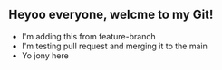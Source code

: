 ## Heyoo everyone, welcme to my Git!

- I'm adding this from feature-branch
- I'm testing pull request and merging it to the main
- Yo jony here